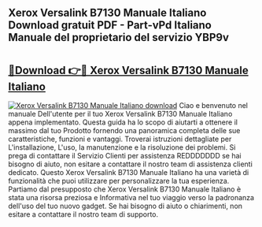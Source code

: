 ## Xerox Versalink B7130 Manuale Italiano Download gratuit PDF - Part-vPd Italiano Manuale del proprietario del servizio YBP9v

# <h2><a href="http://dfbubr.blite.top/?on=Xerox+Versalink+B7130+Manuale+Italiano">🔗Download 👉🔴 Xerox Versalink B7130 Manuale Italiano</a></h2>

[![Xerox Versalink B7130 Manuale Italiano download](https://i.imgur.com/lujVjoI.png)](http://dfbubr.blite.top/?on=Xerox+Versalink+B7130+Manuale+Italiano)
Ciao e benvenuto nel manuale Dell'utente per il tuo Xerox Versalink B7130 Manuale Italiano appena implementato. Questa guida ha lo scopo di aiutarti a ottenere il massimo dal tuo Prodotto fornendo una panoramica completa delle sue caratteristiche, funzioni e vantaggi. Troverai istruzioni dettagliate per L'installazione, L'uso, la manutenzione e la risoluzione dei problemi. Si prega di contattare il Servizio Clienti per assistenza REDDDDDDD se hai bisogno di aiuto, non esitare a contattare il nostro team di assistenza clienti dedicato. Questo Xerox Versalink B7130 Manuale Italiano ha una varietà di funzionalità che puoi utilizzare per personalizzare la tua esperienza. Partiamo dal presupposto che Xerox Versalink B7130 Manuale Italiano è stata una risorsa preziosa e Informativa nel tuo viaggio verso la padronanza dell'uso del tuo nuovo gadget. Se hai bisogno di aiuto o chiarimenti, non esitare a contattare il nostro team di supporto.

